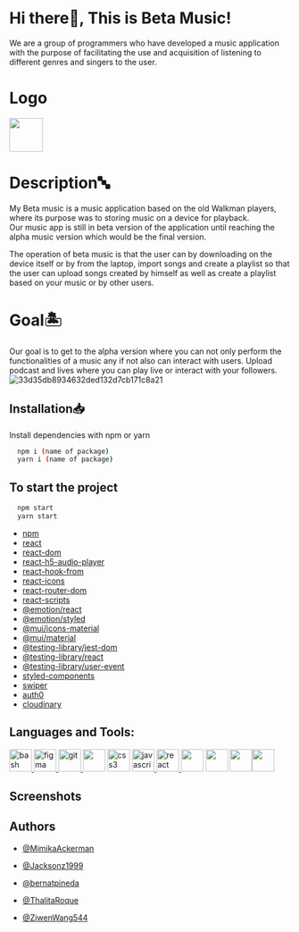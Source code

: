 # Hi there👋, This is Beta Music!
We are a group of programmers who have developed a music application with the purpose of facilitating the use and acquisition of listening to different genres and singers to the user.
# Logo
<img src="https://i.pinimg.com/564x/7b/f0/96/7bf0966c14e09fba8792f94eba43a20d.jpg" width="60" height="60"/>

# Description🔤
My Beta music is a music application based on the old Walkman players, where its purpose was to
storing music on a device for playback. <br>
Our music app is still in beta version of the application until reaching the alpha music version which would be the final version.

The operation of beta music is that the user can by downloading on the device itself or by
from the laptop, import songs and create a playlist so that the user can upload songs created by himself
as well as create a playlist based on your music or by other users.

# Goal🏝️
Our goal is to get to the alpha version where you can not only perform the functionalities of a
music any if not also can interact with users.
Upload podcast and lives where you can play live or interact with your followers.
![33d35db8934632ded132d7cb171c8a21](https://user-images.githubusercontent.com/110461673/214562519-35dda891-0d74-4739-a07a-92ac5fe1d6a1.gif)

## Installation📥

Install dependencies with npm or yarn

```bash
  npm i (name of package)
  yarn i (name of package)
```
## To start the project
```bash
  npm start 
  yarn start 
```
- [npm](https://www.npmjs.com/package/npm)
- [react](https://www.npmjs.com/package/react)
- [react-dom](https://www.npmjs.com/package/react-dom)
- [react-h5-audio-player](https://www.npmjs.com/package/react-h5-audio-player)
- [react-hook-from](https://www.npmjs.com/package/react-hook-form)
- [react-icons](https://www.npmjs.com/package/react-icons)
- [react-router-dom](https://www.npmjs.com/package/react-router-dom)
- [react-scripts](https://www.npmjs.com/package/react-scripts)
- [@emotion/react](https://www.npmjs.com/package/@emotion/react)
- [@emotion/styled](https://www.npmjs.com/package/@emotion/styled)
- [@mui/icons-material](https://www.npmjs.com/package/@mui/icons-material)
- [@mui/material](https://www.npmjs.com/package/@mui/material)
- [@testing-library/jest-dom](https://www.npmjs.com/package/@testing-library/jest-dom)
- [@testing-library/react](https://www.npmjs.com/package/@testing-library/react)
- [@testing-library/user-event](https://www.npmjs.com/package/@testing-library/user-event)
- [styled-components](https://www.npmjs.com/package/styled-components)
- [swiper](https://www.npmjs.com/package/swiper)
- [auth0](https://www.npmjs.com/package/@auth0/auth0-react)
- [cloudinary](https://www.npmjs.com/package/cloudinary)

## Languages and Tools:

<p align="left"> <a href="https://www.gnu.org/software/bash/" target="_blank" rel="noreferrer"> <img src="https://www.vectorlogo.zone/logos/gnu_bash/gnu_bash-icon.svg" alt="bash" width="40" height="40"/> </a>  <a href="https://www.figma.com/" target="_blank" rel="noreferrer"> <img src="https://www.vectorlogo.zone/logos/figma/figma-icon.svg" alt="figma" width="40" height="40"/> </a> <a href="https://git-scm.com/" target="_blank" rel="noreferrer"> <img src="https://www.vectorlogo.zone/logos/git-scm/git-scm-icon.svg" alt="git" width="40" height="40"/> </a> <img src="https://user-images.githubusercontent.com/99871689/215723240-f10d1119-86ba-4fde-826b-fc7c40a1012f.png" width="40" height="40"/> <img src="https://user-images.githubusercontent.com/99871689/215723708-1c9eb231-8ad8-4e44-8bee-c9059637c4d2.png" alt="css3" width="40" height="40"/> <a href="https://developer.mozilla.org/en-US/docs/Web/JavaScript" target="_blank" rel="noreferrer"> <img src="https://user-images.githubusercontent.com/99871689/215723584-1ff19fe5-2961-4ca7-90cf-672344fe4107.png" alt="javascript" width="40" height="40"/> </a> <a href="https://reactjs.org/" target="_blank" rel="noreferrer"> <img src="https://user-images.githubusercontent.com/99871689/215722933-cd3b0c56-153f-484e-8b5a-5f97b71c602e.png" alt="react" width="40" height="40"/> </a><img src="https://user-images.githubusercontent.com/99871689/215720374-5d2df0c9-df29-42a9-9ecc-72d1dbd8b77e.png" width="40" height="40"</>
<img src="https://user-images.githubusercontent.com/99871689/215722032-20879663-d904-49de-9ffa-558331dae149.png" width="40" height="40"</> <img src="https://user-images.githubusercontent.com/99871689/215722302-155b6f96-1ea3-47c2-a91f-871ce570c82e.png" width="40" height="40"</><img src="https://user-images.githubusercontent.com/99871689/215722699-2f31ab07-e2f4-461d-952b-3e4540d0a933.png" width="40" height="40"</>
 </p>


## Screenshots

## Authors

- [@MimikaAckerman](https://github.com/MimikaAckerman)

- [@Jacksonz1999](https://github.com/Jacksonz1999)

- [@bernatpineda](https://github.com/bernatpineda)

- [@ThalitaRoque](https://github.com/ThalitaRoque)

- [@ZiwenWang544](https://github.com/ZiwenWang544)
